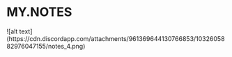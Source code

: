 <h1>MY.NOTES</h1> ![alt text](https://cdn.discordapp.com/attachments/961369644130766853/1032605882976047155/notes_4.png)
